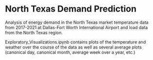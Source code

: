 # North Texas Demand Prediction
Analysis of energy demand in the North Texas market temperature data from 2017-2021 at Dallas-Fort Worth International Airport and load data from the North Texas region.

Exploratory_Visualizations.ipynb contains plots of the temperature and weather over the course of the data as well as several average plots (canonical day, canonical month, average week over a year, etc.)
